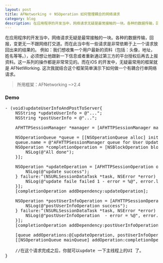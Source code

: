 ```yaml
---
layout: post
title: AFNetworking ＋ NSOperation 如何管理耦合的网络请求
category: blog
description: 在应用程序的开发当中，网络请求无疑是最常接触的一块。各种的数据传输，回报，变更无一不跟网络打交道。而在此当中有一些请求是非常依赖于上一个请求放回出来的结果的。例如：我们想收集一个用户最新的资料（包括：头像，地址，姓名等等。），必须想让他跟新一下信息或者重新通过第三方的平台授权后再去上报资料。这一系列的操作都是非常常见的。而在iOS 的开发中，无疑最常用的框架就是 AFNetWorking. 这次我就结合这个框架简单演示下如何做一个有耦合行单网络请求。
---
```


在应用程序的开发当中，网络请求无疑是最常接触的一块。各种的数据传输，回报，变更无一不跟网络打交道。而在此当中有一些请求是非常依赖于上一个请求放回出来的结果的。
例如：我们想收集一个用户最新的资料（包括：头像，地址，姓名等等。），必须想让他跟新一下信息或者重新通过第三方的平台授权后再去上报资料。这一系列的操作都是非常常见的。而在iOS 的开发中，无疑最常用的框架就是 AFNetWorking. 这次我就结合这个框架简单演示下如何做一个有耦合行单网络请求。

> 所用框架：AFNetworking ~>2.4

### Demo
<pre class="prettyprint">
- (void)updateUserInfoAndPostToServer{
    NSString *updateUserInfo = @"...";
    NSString *postUserInfo = @"...";

    AFHTTPSessionManager *manager = [AFHTTPSessionManager manager];

    NSOperationQueue *queue = [[NSOperationQueue alloc] init];
    queue.name = @"AFHTTPSessionManager queue for User Update";
    NSOperation *completionOperation = [NSBlockOperation blockOperationWithBlock:^{
        NSLog(@"All done");
    }];

    NSOperation *updateOperation = [AFHTTPSessionOperation operationWithManager:manager HTTPMethod:@"GET" URLString:urlString1 parameters:nil uploadProgress:nil downloadProgress:nil success:^(NSURLSessionDataTask *task, id responseObject) {
        NSLog(@"update success");
    } failure:^(NSURLSessionDataTask *task, NSError *error) {
        NSLog(@"update faile failed 1 - error = %@", error.localizedDescription);
    }];
    [completionOperation addDependency:updateOperation];

    NSOperation *postUserInfoOperation = [AFHTTPSessionOperation operationWithManager:manager HTTPMethod:@"GET" URLString:urlString2 parameters:nil uploadProgress:nil downloadProgress:nil success:^(NSURLSessionDataTask *task, id responseObject) {
        NSLog(@"postUserInfoOperation success");
    } failure:^(NSURLSessionDataTask *task, NSError *error) {
        NSLog(@"postUserInfoOperation  - error = %@", error.localizedDescription);
    }];
    [completionOperation addDependency:postUserInfoOperation];

    [queue addOperations:@[updateOperation, postUserInfoOperation] waitUntilFinished:false];
    [[NSOperationQueue mainQueue] addOperation:completionOperation];  
    
    //在这个请求完成之后，你就可以update 一下主线程上的UI 了。
}
</pre>

